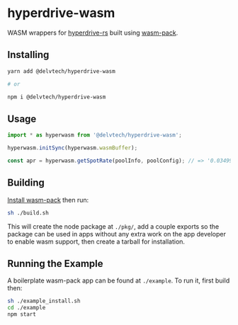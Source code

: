 # hyperdrive-wasm

WASM wrappers for
[hyperdrive-rs](https://github.com/delvtech/hyperdrive/tree/main/crates/hyperdrive-math)
built using [wasm-pack](https://github.com/rustwasm/wasm-pack).

## Installing

```sh
yarn add @delvtech/hyperdrive-wasm

# or

npm i @delvtech/hyperdrive-wasm
```

## Usage

```ts
import * as hyperwasm from '@delvtech/hyperdrive-wasm';

hyperwasm.initSync(hyperwasm.wasmBuffer);

const apr = hyperwasm.getSpotRate(poolInfo, poolConfig); // => '0.034999999999999999'
```

## Building

[Install wasm-pack](https://rustwasm.github.io/wasm-pack/installer/) then run:

```sh
sh ./build.sh
```

This will create the node package at `./pkg/`, add a couple exports so the
package can be used in apps without any extra work on the app developer to
enable wasm support, then create a tarball for installation.

## Running the Example

A boilerplate wasm-pack app can be found at `./example`. To run it, first build
then:

```sh
sh ./example_install.sh
cd ./example
npm start
```
